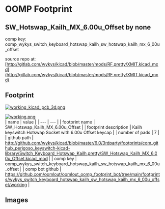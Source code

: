 # OOMP Footprint  
## SW_Hotswap_Kailh_MX_6.00u_Offset  by none  
  
oomp key: oomp_wykys_switch_keyboard_hotswap_kailh_sw_hotswap_kailh_mx_6_00u_offset  
  
source repo at: [http://gitlab.com/wykys/kicad/blob/master/mods/RF.pretty/XMIT.kicad_mod](http://gitlab.com/wykys/kicad/blob/master/mods/RF.pretty/XMIT.kicad_mod)  
## Footprint  
  
[![working_kicad_pcb_3d.png](working_kicad_pcb_3d_600.png)](working_kicad_pcb_3d.png)  
  
[![working.png](working_600.png)](working.png)  
| name | value | 
| --- | --- | 
| footprint name | SW_Hotswap_Kailh_MX_6.00u_Offset | 
| footprint description | Kailh keyswitch Hotswap Socket with 6.00u Offset keycap | 
| number of pads | 7 | 
| github path | http://github.com/wykys/kicad/blob/master/6.0/3rdparty/footprints/com_github_perigoso_keyswitch-kicad-library/Switch_Keyboard_Hotswap_Kailh.pretty/SW_Hotswap_Kailh_MX_6.00u_Offset.kicad_mod | 
| oomp key | oomp_wykys_switch_keyboard_hotswap_kailh_sw_hotswap_kailh_mx_6_00u_offset | 
| oomp bot github | https://github.com/oomlout/oomlout_oomp_footprint_bot/tree/main/footprints/wykys_switch_keyboard_hotswap_kailh_sw_hotswap_kailh_mx_6_00u_offset/working | 
## Images  
